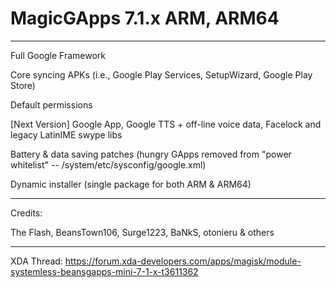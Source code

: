 # MagicGApps 7.1.x ARM, ARM64



***
Full Google Framework

Core syncing APKs (i.e., Google Play Services, SetupWizard, Google Play Store)

Default permissions

[Next Version] Google App, Google TTS + off-line voice data, Facelock and legacy LatinIME swype libs

Battery & data saving patches (hungry GApps removed from "power whitelist" -- /system/etc/sysconfig/google.xml)

Dynamic installer (single package for both ARM & ARM64)



***
Credits:

The Flash, BeansTown106, Surge1223, BaNkS, otonieru & others



***
XDA Thread: https://forum.xda-developers.com/apps/magisk/module-systemless-beansgapps-mini-7-1-x-t3611362